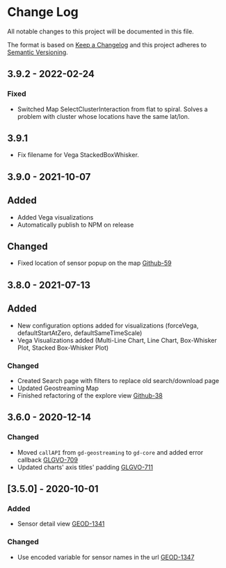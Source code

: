 # Change Log
All notable changes to this project will be documented in this file.

The format is based on [Keep a Changelog](http://keepachangelog.com/) 
and this project adheres to [Semantic Versioning](http://semver.org/).

## 3.9.2 - 2022-02-24

### Fixed
- Switched Map SelectClusterInteraction from flat to spiral. Solves a problem
  with cluster whose locations have the same lat/lon.

## 3.9.1
- Fix filename for Vega StackedBoxWhisker.

## 3.9.0 - 2021-10-07

## Added
- Added Vega visualizations
- Automatically publish to NPM on release

## Changed
- Fixed location of sensor popup on the map
  [Github-59](https://github.com/geostreams/geodashboard/issues/59)

## 3.8.0 - 2021-07-13
## Added
- New configuration options added for visualizations (forceVega, defaultStartAtZero, defaultSameTimeScale)
- Vega Visualizations added (Multi-Line Chart, Line Chart, Box-Whisker Plot, Stacked Box-Whisker Plot)

### Changed
- Created Search page with filters to replace old search/download page
- Updated Geostreaming Map
- Finished refactoring of the explore view
  [Github-38](https://github.com/geostreams/geodashboard/issues/38)

## 3.6.0 - 2020-12-14

### Changed
- Moved `callAPI` from `gd-geostreaming` to `gd-core` and added error callback
  [GLGVO-709](https://opensource.ncsa.illinois.edu/jira/browse/GLGVO-709)
- Updated charts' axis titles' padding
  [GLGVO-711](https://opensource.ncsa.illinois.edu/jira/browse/GLGVO-711)

## [3.5.0] - 2020-10-01

### Added
- Sensor detail view
  [GEOD-1341](https://opensource.ncsa.illinois.edu/jira/browse/GEOD-1341)

### Changed
- Use encoded variable for sensor names in the url
  [GEOD-1347](https://opensource.ncsa.illinois.edu/jira/browse/GEOD-1347)
